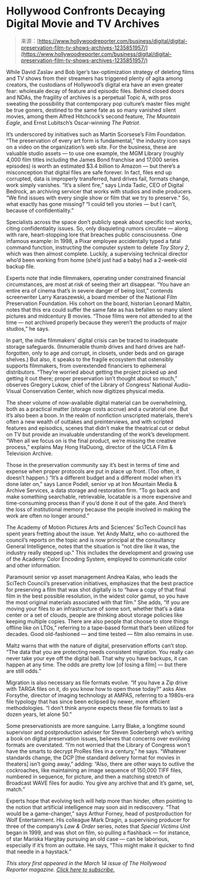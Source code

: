 <!--yml
category: 未分类
date: 2024-05-27 15:00:49
-->

# Hollywood Confronts Decaying Digital Movie and TV Archives

> 来源：[https://www.hollywoodreporter.com/business/digital/digital-preservation-film-tv-shows-archives-1235851957/](https://www.hollywoodreporter.com/business/digital/digital-preservation-film-tv-shows-archives-1235851957/)

While David Zaslav and Bob Iger’s tax-optimization strategy of deleting films and TV shows from their streamers has triggered plenty of agita among creators, the custodians of Hollywood’s digital era have an even greater fear: wholesale decay of feature and episodic files. Behind closed doors and NDAs, the fragility of archives is a perpetual Topic A, with pros sweating the possibility that contemporary pop culture’s master files might be true goners, destined to the same fate as so many vanished silent movies, among them Alfred Hitchcock’s second feature, *The Mountain Eagle*, and Ernst Lubitsch’s Oscar-winning *The Patriot*.

It’s underscored by initiatives such as Martin Scorsese’s Film Foundation. “The preservation of every art form is fundamental,” the industry icon says on a video on the organization’s web site. For the business, these are valuable studio assets — to use one example, the MGM Library (roughly 4,000 film titles including the James Bond franchise and 17,000 series episodes) is worth an estimated $3.4 billion to Amazon — but there’s a misconception that digital files are safe forever. In fact, files end up corrupted, data is improperly transferred, hard drives fail, formats change, work simply vanishes. “It’s a silent fire,” says Linda Tadic, CEO of Digital Bedrock, an archiving servicer that works with studios and indie producers. “We find issues with every single show or film that we try to preserve.” So, what exactly has gone missing? “I could tell you stories — but I can’t, because of confidentiality.”

Specialists across the space don’t publicly speak about specific lost works, citing confidentiality issues. So, only disquieting rumors circulate — along with rare, heart-stopping lore that breaches public consciousness. One infamous example: In 1998, a Pixar employee accidentally typed a fatal command function, instructing the computer system to delete *Toy Story 2*, which was then almost complete. Luckily, a supervising technical director who’d been working from home (she’d just had a baby) had a 2-week-old backup file.

Experts note that indie filmmakers, operating under constrained financial circumstances, are most at risk of seeing their art disappear. “You have an entire era of cinema that’s in severe danger of being lost,” contends screenwriter Larry Karaszewski, a board member of the National Film Preservation Foundation. His cohort on the board, historian Leonard Maltin, notes that this era could suffer the same fate as has befallen so many silent pictures and midcentury B movies. “Those films were not attended to at the time — not archived properly because they weren’t the products of major studios,” he says.

In part, the indie filmmakers’ digital crisis can be traced to inadequate storage safeguards. (Innumerable thumb drives and hard drives are half-forgotten, only to age and corrupt, in closets, under beds and on garage shelves.) But also, it speaks to the fragile ecosystem that ostensibly supports filmmakers, from overextended financiers to ephemeral distributors. “They’re worried about getting the project picked up and getting it out there; proper preservation isn’t thought about so much,” observes Gregory Lukow, chief of the Library of Congress’ National Audio-Visual Conservation Center, which now digitizes physical media.

The sheer volume of now-available digital material can be overwhelming, both as a practical matter (storage costs accrue) and a curatorial one. But it’s also been a boon. In the realm of nonfiction unscripted materials, there’s often a new wealth of outtakes and preinterviews, and with scripted features and episodics, scenes that didn’t make the theatrical cut or debut on TV but provide an invaluable understanding of the work’s development. “When all we focus on is the final product, we’re missing the creative process,” explains May Hong HaDuong, director of the UCLA Film & Television Archive.

Those in the preservation community say it’s best in terms of time and expense when proper protocols are put in place up front. (Too often, it doesn’t happen.) “It’s a different budget and a different model when it’s done later on,” says Lance Podell, senior vp at Iron Mountain Media & Archive Services, a data storage and restoration firm. “To go back and make something searchable, retrievable, locatable is a more expensive and time-consuming process than if you’d done it out of the gate. And there’s the loss of institutional memory because the people involved in making the work are often no longer around.”

The Academy of Motion Pictures Arts and Sciences’ SciTech Council has spent years fretting about the issue. Yet Andy Maltz, who co-authored the council’s reports on the topic and is now principal at the consultancy General Intelligence, notes that the situation is “not dire like it was, the industry really stepped up.” This includes the development and growing use of the Academy Color Encoding System, employed to communicate color and other information.

Paramount senior vp asset management Andrea Kalas, who leads the SciTech Council’s preservation initiatives, emphasizes that the best practice for preserving a film that was shot digitally is to “have a copy of that final film in the best possible resolution, in the widest color gamut, so you have the most original materials associated with that film.” She adds, “If you are moving your files to an infrastructure of some sort, whether that’s a data center or a set of clouds, people are thinking about storage policies like keeping multiple copies. There are also people that choose to store things offline like on LTOs,” referring to a tape-based format that’s been utilized for decades. Good old-fashioned — and time tested — film also remains in use.

Maltz warns that with the nature of digital, preservation efforts can’t stop. “The data that you are protecting needs consistent migration. You really can never take your eye off the digital ball. That why you have backups, it can happen at any time. The odds are pretty low [of losing a film] — but there are still odds.”

Migration is also necessary as file formats evolve. “If you have a Zip drive with TARGA files on it, do you know how to open those today?” asks Alex Forsythe, director of imaging technology at AMPAS, referring to a 1980s-era file typology that has since been eclipsed by newer, more efficient methodologies. “I don’t think anyone expects these file formats to last a dozen years, let alone 50.”

Some preservationists are more sanguine. Larry Blake, a longtime sound supervisor and postproduction adviser for Steven Soderbergh who’s writing a book on digital preservation issues, believes that concerns over evolving formats are overstated. “I’m not worried that the Library of Congress won’t have the smarts to decrypt ProRes files in a century,” he says. “Whatever standards change, the DCP [the standard delivery format for movies in theaters] isn’t going away,” adding: “Also, there are other ways to outlive the cockroaches, like maintaining an image sequence of 150,000 TIFF files, numbered in sequence, for picture, and then a matching stretch of Broadcast WAVE files for audio. You give any archive that and it’s game, set, match.”

Experts hope that evolving tech will help more than hinder, often pointing to the notion that artificial intelligence may soon aid in rediscovery. “That would be a game-changer,” says Arthur Forney, head of postproduction for Wolf Entertainment. His colleague Mark Dragin, a supervising producer for three of the company’s *Law & Order* series, notes that *Special Victims Unit* began in 1999, and was shot on film, so pulling a flashback — for instance, of star Mariska Hargitay pursuing an old case — can be laborious, especially if it’s from an outtake. He says, “This might make it quicker to find that needle in a haystack.”

*This story first appeared in the March 14 issue of The Hollywood Reporter magazine. [Click here to subscribe.](https://subscribe.hollywoodreporter.com/sub/?p=THR&f=saleb&s=IH1402HR20)*